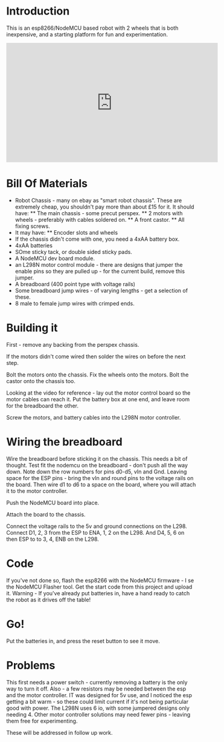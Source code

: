 # Introduction

This is an esp8266/NodeMCU based robot with 2 wheels that is both inexpensive, and a starting platform for fun and experimentation.

<iframe width="560" height="315" src="https://www.youtube.com/embed/ZYZelug2SW0" frameborder="0" allowfullscreen="true"></iframe>

# Bill Of Materials

* Robot Chassis - many on ebay as "smart robot chassis". These are extremely cheap, you shouldn't pay more than about £15 for it. It should have:
** The main chassis - some precut perspex.
** 2 motors with wheels - preferably with cables soldered on.
** A front castor.
** All fixing screws.
* It may have:
** Encoder slots and wheels
* If the chassis didn't come with one, you need a 4xAA battery box.
* 4xAA batteries
* SOme sticky tack, or double sided sticky pads.
* A NodeMCU dev board module.
* an L298N motor control module - there are designs that jumper the enable pins so they are pulled up - for the current build, remove this jumper.
* A breadboard (400 point type with voltage rails)
* Some breadboard jump wires - of varying lengths - get a selection of these.
* 8 male to female jump wires with crimped ends.

# Building it

First - remove any backing from the perspex chassis.

If the motors didn't come wired then solder the wires on before the next step.

Bolt the motors onto the chassis.
Fix the wheels onto the motors.
Bolt the castor onto the chassis too.

Looking at the video for reference - lay out the motor control board so the motor cables can reach it.
Put the battery box at one end, and leave room for the breadboard the other.

Screw the motors, and battery cables into the L298N motor controller.

# Wiring the breadboard

Wire the breadboard before sticking it on the chassis. This needs a bit of thought.
Test fit the nodemcu on the breadboard - don't push all the way down. Note down the row numbers for pins d0-d5, vIn and Gnd.
Leaving space for the ESP pins - bring the vIn and round pins to the voltage rails on the board. 
Then wire d1 to d6 to a space on the board, where you will attach it to the motor controller.

Push the NodeMCU board into place. 

Attach the board to the chassis.

Connect the voltage rails to the 5v and ground connections on the L298.
Connect D1, 2, 3 from the ESP to ENA, 1, 2 on the L298.
And
D4, 5, 6 on then ESP to to 3, 4, ENB on the L298.

# Code

If you've not done so, flash the esp8266 with the NodeMCU firmware - I se the NodeMCU Flasher tool.
Get the start code from this project and upload it. Warning - If you've already put batteries in, have a hand ready to catch the robot as it drives off the table!

# Go!

Put the batteries in, and press the reset button to see it move.

# Problems

This first needs a power switch - currently removing a battery is the only way to turn it off.
Also - a few resistors may be needed between the esp and the motor controller. IT was designed for 5v use, and I noticed the esp getting a bit warm - so these could limit current if it's not being particular good with power.
The L298N uses 6 io, with some jumpered designs only needing 4. Other motor controller solutions may need fewer pins - leaving them free for experimenting.

These will be addressed in follow up work.





